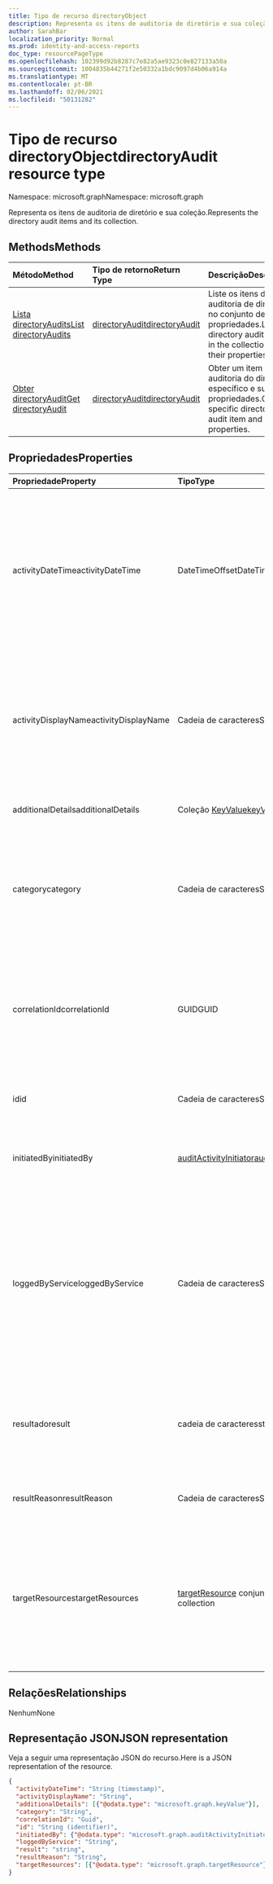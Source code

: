 ```yaml
---
title: Tipo de recurso directoryObject
description: Representa os itens de auditoria de diretório e sua coleção.
author: SarahBar
localization_priority: Normal
ms.prod: identity-and-access-reports
doc_type: resourcePageType
ms.openlocfilehash: 102399d92b8287c7e82a5ae9323c0e827133a50a
ms.sourcegitcommit: 1004835b44271f2e50332a1bdc9097d4b06a914a
ms.translationtype: MT
ms.contentlocale: pt-BR
ms.lasthandoff: 02/06/2021
ms.locfileid: "50131282"
---
```

# <a name="directoryaudit-resource-type"></a><span data-ttu-id="10d98-103">Tipo de recurso directoryObject</span><span class="sxs-lookup"><span data-stu-id="10d98-103">directoryAudit resource type</span></span>

<span data-ttu-id="10d98-104">Namespace: microsoft.graph</span><span class="sxs-lookup"><span data-stu-id="10d98-104">Namespace: microsoft.graph</span></span>

<span data-ttu-id="10d98-105">Representa os itens de auditoria de diretório e sua coleção.</span><span class="sxs-lookup"><span data-stu-id="10d98-105">Represents the directory audit items and its collection.</span></span>

## <a name="methods"></a><span data-ttu-id="10d98-106">Methods</span><span class="sxs-lookup"><span data-stu-id="10d98-106">Methods</span></span>

| <span data-ttu-id="10d98-107">Método</span><span class="sxs-lookup"><span data-stu-id="10d98-107">Method</span></span>           | <span data-ttu-id="10d98-108">Tipo de retorno</span><span class="sxs-lookup"><span data-stu-id="10d98-108">Return Type</span></span>    |<span data-ttu-id="10d98-109">Descrição</span><span class="sxs-lookup"><span data-stu-id="10d98-109">Description</span></span>|
|:---------------|:--------|:----------|
|[<span data-ttu-id="10d98-110">Lista directoryAudits</span><span class="sxs-lookup"><span data-stu-id="10d98-110">List directoryAudits</span></span>](../api/directoryaudit-list.md) | [<span data-ttu-id="10d98-111">directoryAudit</span><span class="sxs-lookup"><span data-stu-id="10d98-111">directoryAudit</span></span>](directoryaudit.md) |<span data-ttu-id="10d98-112">Liste os itens de auditoria de diretório no conjunto de suas propriedades.</span><span class="sxs-lookup"><span data-stu-id="10d98-112">List the directory audit items in the collection and their properties.</span></span>|
|[<span data-ttu-id="10d98-113">Obter directoryAudit</span><span class="sxs-lookup"><span data-stu-id="10d98-113">Get directoryAudit</span></span>](../api/directoryaudit-get.md) | [<span data-ttu-id="10d98-114">directoryAudit</span><span class="sxs-lookup"><span data-stu-id="10d98-114">directoryAudit</span></span>](directoryaudit.md) |<span data-ttu-id="10d98-115">Obter um item de auditoria do diretório específico e suas propriedades.</span><span class="sxs-lookup"><span data-stu-id="10d98-115">Get a specific directory audit item and its properties.</span></span>|

## <a name="properties"></a><span data-ttu-id="10d98-116">Propriedades</span><span class="sxs-lookup"><span data-stu-id="10d98-116">Properties</span></span>

| <span data-ttu-id="10d98-117">Propriedade</span><span class="sxs-lookup"><span data-stu-id="10d98-117">Property</span></span>            | <span data-ttu-id="10d98-118">Tipo</span><span class="sxs-lookup"><span data-stu-id="10d98-118">Type</span></span>                                                | <span data-ttu-id="10d98-119">Descrição</span><span class="sxs-lookup"><span data-stu-id="10d98-119">Description</span></span>                                                                                                                                                                                                                                                                        |
|:--------------------|:----------------------------------------------------|:-----------------------------------------------------------------------------------------------------------------------------------------------------------------------------------------------------------------------------------------------------------------------------------|
| <span data-ttu-id="10d98-120">activityDateTime</span><span class="sxs-lookup"><span data-stu-id="10d98-120">activityDateTime</span></span>    | <span data-ttu-id="10d98-121">DateTimeOffset</span><span class="sxs-lookup"><span data-stu-id="10d98-121">DateTimeOffset</span></span>                                      | <span data-ttu-id="10d98-122">Indica a data e hora que a atividade foi executada.</span><span class="sxs-lookup"><span data-stu-id="10d98-122">Indicates the date and time the activity was performed.</span></span> <span data-ttu-id="10d98-123">O tipo de Timestamp é sempre UTC.</span><span class="sxs-lookup"><span data-stu-id="10d98-123">The Timestamp type is always in UTC time.</span></span> <span data-ttu-id="10d98-124">Por exemplo, meia-noite em UTC no dia 1º de janeiro de 2014 teria esta aparência: `'2014-01-01T00:00:00Z'`</span><span class="sxs-lookup"><span data-stu-id="10d98-124">For example, midnight UTC on Jan 1, 2014 would look like this: `'2014-01-01T00:00:00Z'`</span></span>                                                                                          |
| <span data-ttu-id="10d98-125">activityDisplayName</span><span class="sxs-lookup"><span data-stu-id="10d98-125">activityDisplayName</span></span> | <span data-ttu-id="10d98-126">Cadeia de caracteres</span><span class="sxs-lookup"><span data-stu-id="10d98-126">String</span></span>                                              | <span data-ttu-id="10d98-127">Indica o nome da atividade ou o nome da operação (exemplos: "Criar Usuário" e "Adicionar membro ao grupo").</span><span class="sxs-lookup"><span data-stu-id="10d98-127">Indicates the activity name or the operation name (examples: "Create User" and "Add member to group").</span></span> <span data-ttu-id="10d98-128">Para ver a lista completa, confira a lista de atividades do [Azure AD.](/azure/active-directory/active-directory-reporting-activity-audit-logs#azure-ad-audit-activity-list)</span><span class="sxs-lookup"><span data-stu-id="10d98-128">For full list, see [Azure AD activity list](/azure/active-directory/active-directory-reporting-activity-audit-logs#azure-ad-audit-activity-list).</span></span> |
| <span data-ttu-id="10d98-129">additionalDetails</span><span class="sxs-lookup"><span data-stu-id="10d98-129">additionalDetails</span></span>   | <span data-ttu-id="10d98-130">Coleção [KeyValue](keyvalue.md)</span><span class="sxs-lookup"><span data-stu-id="10d98-130">[keyValue](keyvalue.md) collection</span></span>                  | <span data-ttu-id="10d98-131">Indica detalhes adicionais sobre a atividade.</span><span class="sxs-lookup"><span data-stu-id="10d98-131">Indicates additional details on the activity.</span></span>                                                                                                                                                                                                                                      |
| <span data-ttu-id="10d98-132">category</span><span class="sxs-lookup"><span data-stu-id="10d98-132">category</span></span>            | <span data-ttu-id="10d98-133">Cadeia de caracteres</span><span class="sxs-lookup"><span data-stu-id="10d98-133">String</span></span>                                              | <span data-ttu-id="10d98-134">Indica qual categoria de recurso direcionada pela atividade.</span><span class="sxs-lookup"><span data-stu-id="10d98-134">Indicates which resource category that's targeted by the activity.</span></span> <span data-ttu-id="10d98-135">(Por exemplo: gerenciamento de usuário, grupo gerenciamento etc..)</span><span class="sxs-lookup"><span data-stu-id="10d98-135">(For example: User Management, Group Management etc..)</span></span>                                                                                                                                                          |
| <span data-ttu-id="10d98-136">correlationId</span><span class="sxs-lookup"><span data-stu-id="10d98-136">correlationId</span></span>       | <span data-ttu-id="10d98-137">GUID</span><span class="sxs-lookup"><span data-stu-id="10d98-137">GUID</span></span>                                                | <span data-ttu-id="10d98-138">Indica uma ID exclusiva que ajuda correlacionar atividades que englobam vários serviços.</span><span class="sxs-lookup"><span data-stu-id="10d98-138">Indicates a unique ID that helps correlate activities that span across various services.</span></span> <span data-ttu-id="10d98-139">Pode ser usado para os logs de serviços de rastreamento.</span><span class="sxs-lookup"><span data-stu-id="10d98-139">Can be used to trace logs across services.</span></span>                                                                                                                                                |
| <span data-ttu-id="10d98-140">id</span><span class="sxs-lookup"><span data-stu-id="10d98-140">id</span></span>                  | <span data-ttu-id="10d98-141">Cadeia de caracteres</span><span class="sxs-lookup"><span data-stu-id="10d98-141">String</span></span>                                              | <span data-ttu-id="10d98-142">Indica que a ID exclusiva para a atividade.</span><span class="sxs-lookup"><span data-stu-id="10d98-142">Indicates the unique ID for the activity.</span></span> <span data-ttu-id="10d98-143">Este é um GUID.</span><span class="sxs-lookup"><span data-stu-id="10d98-143">This is a GUID.</span></span>                                                                                                                                                                                                                          |
| <span data-ttu-id="10d98-144">initiatedBy</span><span class="sxs-lookup"><span data-stu-id="10d98-144">initiatedBy</span></span>         | [<span data-ttu-id="10d98-145">auditActivityInitiator</span><span class="sxs-lookup"><span data-stu-id="10d98-145">auditActivityInitiator</span></span>](auditactivityinitiator.md) | <span data-ttu-id="10d98-146">Indica que informações sobre o usuário ou o aplicativo iniciou a atividade.</span><span class="sxs-lookup"><span data-stu-id="10d98-146">Indicates information about the user or app initiated the activity.</span></span>                                                                                                                                                                                                                |
| <span data-ttu-id="10d98-147">loggedByService</span><span class="sxs-lookup"><span data-stu-id="10d98-147">loggedByService</span></span>     | <span data-ttu-id="10d98-148">Cadeia de caracteres</span><span class="sxs-lookup"><span data-stu-id="10d98-148">String</span></span>                                              | <span data-ttu-id="10d98-149">Indica informação em que o serviço iniciou a atividade (por exemplo: gerenciamento de senha de autoatendimento, principais diretório, B2C, os usuários convidados, Microsoft Identity Manager, Privileged Identity Management.</span><span class="sxs-lookup"><span data-stu-id="10d98-149">Indicates information on which service initiated the activity (For example: Self-service Password Management, Core Directory, B2C, Invited Users, Microsoft Identity Manager, Privileged Identity Management.</span></span>                                                                      |
| <span data-ttu-id="10d98-150">resultado</span><span class="sxs-lookup"><span data-stu-id="10d98-150">result</span></span>              | <span data-ttu-id="10d98-151">cadeia de caracteres</span><span class="sxs-lookup"><span data-stu-id="10d98-151">string</span></span>                                              | <span data-ttu-id="10d98-152">Indica o resultado da atividade.</span><span class="sxs-lookup"><span data-stu-id="10d98-152">Indicates the result of the activity.</span></span> <span data-ttu-id="10d98-153">Os valores possíveis são: `success`, `failure`, `timeout`, `unknownFutureValue`.</span><span class="sxs-lookup"><span data-stu-id="10d98-153">Possible values are: `success`, `failure`, `timeout`, `unknownFutureValue`.</span></span>                                                                                                                                                                   |
| <span data-ttu-id="10d98-154">resultReason</span><span class="sxs-lookup"><span data-stu-id="10d98-154">resultReason</span></span>        | <span data-ttu-id="10d98-155">Cadeia de caracteres</span><span class="sxs-lookup"><span data-stu-id="10d98-155">String</span></span>                                              | <span data-ttu-id="10d98-156">Descreve a causa dos resultados de "falha" ou "tempo final".</span><span class="sxs-lookup"><span data-stu-id="10d98-156">Describes cause of "failure" or "timeout" results.</span></span>                                                                                                                                                                                                                                 |
| <span data-ttu-id="10d98-157">targetResources</span><span class="sxs-lookup"><span data-stu-id="10d98-157">targetResources</span></span>     | <span data-ttu-id="10d98-158">[targetResource](targetresource.md) conjunto</span><span class="sxs-lookup"><span data-stu-id="10d98-158">[targetResource](targetresource.md) collection</span></span>      | <span data-ttu-id="10d98-159">Indica informação que o recurso foi alterado devido a atividade.</span><span class="sxs-lookup"><span data-stu-id="10d98-159">Indicates information on which resource was changed due to the activity.</span></span> <span data-ttu-id="10d98-160">Tipo de recurso de destino pode ser usuário, dispositivo, diretório, aplicativos, função, grupo, política ou outros.</span><span class="sxs-lookup"><span data-stu-id="10d98-160">Target Resource Type can be User, Device, Directory, App, Role, Group, Policy or Other.</span></span>                                                                                                                   |

## <a name="relationships"></a><span data-ttu-id="10d98-161">Relações</span><span class="sxs-lookup"><span data-stu-id="10d98-161">Relationships</span></span>

<span data-ttu-id="10d98-162">Nenhum</span><span class="sxs-lookup"><span data-stu-id="10d98-162">None</span></span>

## <a name="json-representation"></a><span data-ttu-id="10d98-163">Representação JSON</span><span class="sxs-lookup"><span data-stu-id="10d98-163">JSON representation</span></span>

<span data-ttu-id="10d98-164">Veja a seguir uma representação JSON do recurso.</span><span class="sxs-lookup"><span data-stu-id="10d98-164">Here is a JSON representation of the resource.</span></span>

<!-- {
  "blockType": "resource",
  "optionalProperties": [

  ],
  "@odata.type": "microsoft.graph.directoryAudit"
}-->

```json
{
  "activityDateTime": "String (timestamp)",
  "activityDisplayName": "String",
  "additionalDetails": [{"@odata.type": "microsoft.graph.keyValue"}],
  "category": "String",
  "correlationId": "Guid",
  "id": "String (identifier)",
  "initiatedBy": {"@odata.type": "microsoft.graph.auditActivityInitiator"},
  "loggedByService": "String",
  "result": "string",
  "resultReason": "String",
  "targetResources": [{"@odata.type": "microsoft.graph.targetResource"}]
}
```

<!-- uuid: 8fcb5dbc-d5aa-4681-8e31-b001d5168d79
2015-10-25 14:57:30 UTC -->
<!-- {
  "type": "#page.annotation",
  "description": "directoryAudit resource",
  "keywords": "",
  "section": "documentation",
  "tocPath": ""
}-->
